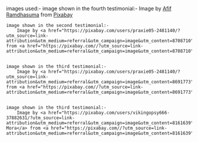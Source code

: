 images used:-
    image shown in the fourth testimonial:-
        Image by <a href="https://pixabay.com/users/javaistan-16472466/?utm_source=link-attribution&utm_medium=referral&utm_campaign=image&utm_content=6622692">Afif Ramdhasuma</a> from <a href="https://pixabay.com//?utm_source=link-attribution&utm_medium=referral&utm_campaign=image&utm_content=6622692">Pixabay</a>


    image shown in the second testimonial:-
        Image by <a href="https://pixabay.com/users/praxie05-2481140/?utm_source=link-attribution&utm_medium=referral&utm_campaign=image&utm_content=8708710">Kellie</a> from <a href="https://pixabay.com//?utm_source=link-attribution&utm_medium=referral&utm_campaign=image&utm_content=8708710">Pixabay</a>


    image shown in the third testimonial:-
        Image by <a href="https://pixabay.com/users/praxie05-2481140/?utm_source=link-attribution&utm_medium=referral&utm_campaign=image&utm_content=8691773">Kellie</a> from <a href="https://pixabay.com//?utm_source=link-attribution&utm_medium=referral&utm_campaign=image&utm_content=8691773">Pixabay</a>


    image shown in the third testimonial:-
        Image by <a href="https://pixabay.com/users/vikingopsy666-37882631/?utm_source=link-attribution&utm_medium=referral&utm_campaign=image&utm_content=8161639">Vale Mora</a> from <a href="https://pixabay.com//?utm_source=link-attribution&utm_medium=referral&utm_campaign=image&utm_content=8161639">Pixabay</a>


    